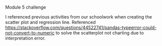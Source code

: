 Module 5 challenge

I referenced previous activities from our schoolwork when creating the scatter plot and regression line.
Referenced https://stackoverflow.com/questions/44522741/pandas-typeerror-could-not-convert-to-numeric to solve the scatterplot not charting due to interpretation error.
